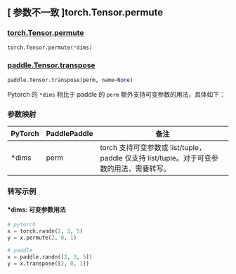 ## [ 参数不一致 ]torch.Tensor.permute

### [torch.Tensor.permute](https://pytorch.org/docs/stable/generated/torch.Tensor.permute.html)

```python
torch.Tensor.permute(*dims)
```

### [paddle.Tensor.transpose](https://www.paddlepaddle.org.cn/documentation/docs/zh/api/paddle/Tensor_cn.html#transpose-perm-name-none)

```python
paddle.Tensor.transpose(perm, name=None)
```

Pytorch 的 `*dims` 相比于 paddle 的 `perm` 额外支持可变参数的用法，具体如下：
### 参数映射
| PyTorch       | PaddlePaddle | 备注                                                   |
| ------------- | ------------ | ------------------------------------------------------ |
| *dims  | perm | torch 支持可变参数或 list/tuple，paddle 仅支持 list/tuple。对于可变参数的用法，需要转写。 |

### 转写示例
#### *dims: 可变参数用法
```python
# pytorch
x = torch.randn(2, 3, 5)
y = x.permute(2, 0, 1)

# paddle
x = paddle.randn([2, 3, 5])
y = x.transpose([2, 0, 1])
```
